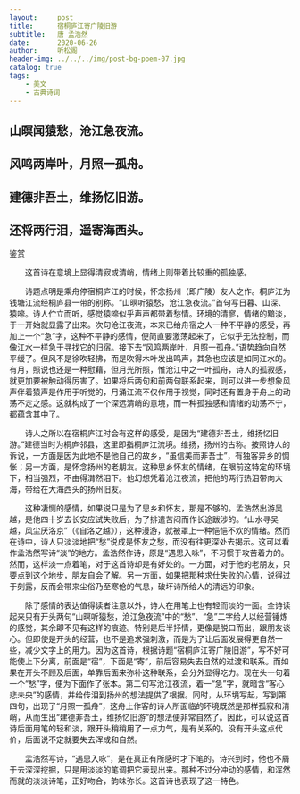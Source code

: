 ```yaml
---
layout:     post
title:      宿桐庐江寄广陵旧游
subtitle:   唐 孟浩然
date:       2020-06-26
author:     听松阁
header-img: ../../../img/post-bg-poem-07.jpg
catalog: true
tags:
    - 美文
    - 古典诗词
---
```


## 山暝闻猿愁，沧江急夜流。

## 风鸣两岸叶，月照一孤舟。

## 建德非吾土，维扬忆旧游。

## 还将两行泪，遥寄海西头。





鉴赏



　　这首诗在意境上显得清寂或清峭，情绪上则带着比较重的孤独感。



　　诗题点明是乘舟停宿桐庐江的时候，怀念扬州（即广陵）友人之作。桐庐江为钱塘江流经桐庐县一带的别称。“山暝听猿愁，沧江急夜流。”首句写日暮、山深、猿啼。诗人伫立而听，感觉猿啼似乎声声都带着愁情。环境的清寥，情绪的黯淡，于一开始就显露了出来。次句沧江夜流，本来已给舟宿之人一种不平静的感受，再加上一个“急”字，这种不平静的感情，便简直要激荡起来了，它似乎无法控制，而像江水一样急于寻找它的归宿。接下去“风鸣两岸叶，月照一孤舟。”语势趋向自然平缓了。但风不是徐吹轻拂，而是吹得木叶发出鸣声，其急也应该是如同江水的。有月，照说也还是一种慰藉，但月光所照，惟沧江中之一叶孤舟，诗人的孤寂感，就更加要被触动得厉害了。如果将后两句和前两句联系起来，则可以进一步想象风声伴着猿声是作用于听觉的，月涌江流不仅作用于视觉，同时还有置身于舟上的动荡不定之感。这就构成了一个深远清峭的意境，而一种孤独感和情绪的动荡不宁，都蕴含其中了。



　　诗人之所以在宿桐庐江时会有这样的感受，是因为“建德非吾土，维扬忆旧游。”建德当时为桐庐邻县，这里即指桐庐江流境。维扬，扬州的古称。按照诗人的诉说，一方面是因为此地不是他自己的故乡，“虽信美而非吾士”，有独客异乡的惆怅；另一方面，是怀念扬州的老朋友。这种思乡怀友的情绪，在眼前这特定的环境下，相当强烈，不由得潸然泪下。他幻想凭着沧江夜流，把他的两行热泪带向大海，带给在大海西头的扬州旧友。



　　这种凄恻的感情，如果说只是为了思乡和怀友，那是不够的。孟浩然出游吴越，是他四十岁去长安应试失败后，为了排遣苦闷而作长途跋涉的。“山水寻吴越，风尘厌洛京”（《自洛之越》），这种漫游，就被罩上一种悒悒不欢的情绪。然而在诗中，诗人只淡淡地把“愁”说成是怀友之愁，而没有往更深处去揭示。这可以看作孟浩然写诗“淡”的地方。孟浩然作诗，原是“遇思入咏”，不习惯于攻苦着力的。然而，这样淡一点着笔，对于这首诗却是有好处的。一方面，对于他的老朋友，只要点到这个地步，朋友自会了解。另一方面，如果把那种求仕失败的心情，说得过于刻露，反而会带来尘俗乃至寒伧的气息，破坏诗所给人的清远的印象。



　　除了感情的表达值得读者注意以外，诗人在用笔上也有轻而淡的一面。全诗读起来只有开头两句“山暝听猿愁，沧江急夜流”中的“愁”、“急”二字给人以经营锤炼的感觉，其余即不见有这样的痕迹。特别是后半抒情，更像是脱口而出，跟朋友谈心。但即使是开头的经营，也不是追求强刺激，而是为了让后面发展得更自然一些，减少文字上的用力。因为这首诗，根据诗题“宿桐庐江寄广陵旧游”，写不好可能使上下分离，前面是“宿”，下面是“寄”，前后容易失去自然的过渡和联系。而如果在开头不顾及后面，单靠后面来弥补这种联系，会分外显得吃力。现在头一句着一个“愁”字，便为下面作了张本。第二句写沧江夜流，着一“急”字，就暗含“客心悲未央”的感情，并给传泪到扬州的想法提供了根据。同时，从环境写起，写到第四句，出现了“月照一孤舟”，这舟上作客的诗人所面临的环境既然是那样孤寂和清峭，从而生出“建德非吾土，维扬忆旧游”的想法便非常自然了。因此，可以说这首诗后面用笔的轻和淡，跟开头稍稍用了一点力气，是有关系的。没有开头这点代价，后面说不定就要失去浑成和自然。



　　孟浩然写诗，“遇思入咏”，是在真正有所感时才下笔的。诗兴到时，他也不屑于去深深挖掘，只是用淡淡的笔调把它表现出来。那种不过分冲动的感情，和浑然而就的淡淡诗笔，正好吻合，韵味弥长。这首诗也表现了这一特色。
